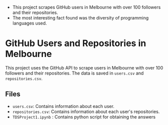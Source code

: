 
* This project scrapes GitHub users in Melbourne with over 100 followers and their repositories.
* The most interesting fact found was the diversity of programming languages used.


# GitHub Users and Repositories in Melbourne

This project uses the GitHub API to scrape users in Melbourne with over 100 followers and their repositories. The data is saved in `users.csv` and `repositories.csv`.

## Files

- `users.csv`: Contains information about each user.
- `repositories.csv`: Contains information about each user's repositories.
- `TDSProject1.ipynb` : Contains python script for obtaining the answers


